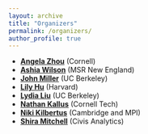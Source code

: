 ```yaml
---
layout: archive
title: "Organizers"
permalink: /organizers/
author_profile: true
---
```


* **[Angela Zhou](https://people.orie.cornell.edu/az434/)** (Cornell)
* **[Ashia Wilson](https://aswilson07.github.io/website)** (MSR New England)
* **[John Miller](https://people.eecs.berkeley.edu/~miller_john/)** (UC Berkeley)
* **[Lily Hu](https://scholar.harvard.edu/lilyhu)** (Harvard)
* **[Lydia Liu](http://people.eecs.berkeley.edu/~lydiatliu)** (UC Berkeley)
* **[Nathan Kallus](http://www.nathankallus.com/)** (Cornell Tech)
* **[Niki Kilbertus](www.nikikilbertus.info)** (Cambridge and MPI)
* **[Shira Mitchell](shiraqotj@gmail.com)** (Civis Analytics)
